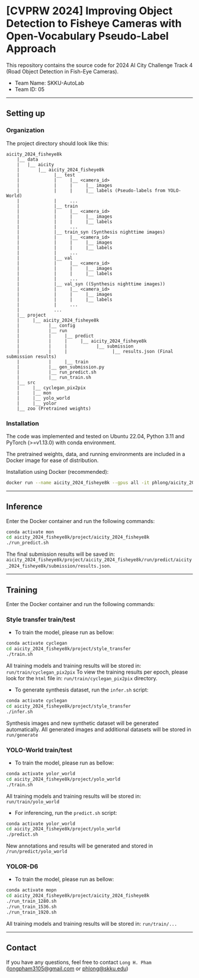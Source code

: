 # [CVPRW 2024] Improving Object Detection to Fisheye Cameras with Open-Vocabulary Pseudo-Label Approach

This repository contains the source code for 2024 AI City Challenge Track 4 (Road Object Detection in Fish-Eye Cameras).

- Team Name: SKKU-AutoLab 
- Team ID: 05

___

## Setting up

### Organization
The project directory should look like this:
```
aicity_2024_fisheye8k
    |__ data
    |   |__ aicity
    |       |__ aicity_2024_fisheye8k
    |             |__ test
    |             |     |__ <camera_id>
    |             |     |     |__ images
    |             |     |     |__ labels (Pseudo-labels from YOLO-World)
    |             |     ...
    |             |__ train
    |             |     |__ <camera_id>
    |             |     |     |__ images
    |             |     |     |__ labels
    |             |     ...
    |             |__ train_syn (Synthesis nighttime images)
    |             |     |__ <camera_id>
    |             |     |     |__ images
    |             |     |     |__ labels
    |             |     ...
    |             |__ val
    |             |     |__ <camera_id>
    |             |     |     |__ images
    |             |     |     |__ labels
    |             |     ...
    |             |__ val_syn ((Synthesis nighttime images))
    |             |     |__ <camera_id>
    |             |     |     |__ images
    |             |     |     |__ labels
    |             |     ...
    |             ...  
    |__ project
    |     |__ aicity_2024_fisheye8k
    |           |__ config
    |           |__ run
    |           |     |__ predict
    |           |     |     |__ aicity_2024_fisheye8k
    |           |     |           |__ submission
    |           |     |                 |__ results.json (Final submission results)
    |           |     |__ train
    |           |__ gen_submission.py
    |           |__ run_predict.sh
    |           |__ run_train.sh
    |__ src
    |     |__ cyclegan_pix2pix
    |     |__ mon
    |     |__ yolo_world
    |     |__ yolor
    |__ zoo (Pretrained weights)            
```

### Installation
The code was implemented and tested on Ubuntu 22.04, Python 3.11 and PyTorch (>=v1.13.0) with conda environment. 

The pretrained weights, data, and running environments are included in a Docker image for ease of distribution.

Installation using Docker (recommended):
```bash
docker run --name aicity_2024_fisheye8k --gpus all -it phlong/aicity_2024_fisheye8k
```

---

## Inference
Enter the Docker container and run the following commands:

```bash
conda activate mon
cd aicity_2024_fisheye8k/project/aicity_2024_fisheye8k
./run_predict.sh
```

The final submission results will be saved in: `aicity_2024_fisheye8k/project/aicity_2024_fisheye8k/run/predict/aicity_2024_fisheye8k/submission/results.json`.

---

## Training
Enter the Docker container and run the following commands:

### Style transfer train/test

- To train the model, please run as bellow:
```bash
conda activate cyclegan
cd aicity_2024_fisheye8k/project/style_transfer
./train.sh
```
All training models and training results will be stored in: `run/train/cyclegan_pix2pix`
To view the training results per epoch, please look for the `html` file in: `run/train/cyclegan_pix2pix` directory.

- To generate synthesis dataset, run the `infer.sh` script:
```bash
conda activate cyclegan
cd aicity_2024_fisheye8k/project/style_transfer
./infer.sh
```
Synthesis images and new synthetic dataset will be generated automatically. All generated images and additional datasets will be stored in `run/generate`

### YOLO-World train/test

- To train the model, please run as bellow:
```bash
conda activate yolor_world
cd aicity_2024_fisheye8k/project/yolo_world
./train.sh
```
All training models and training results will be stored in: `run/train/yolo_world`

- For inferencing, run the `predict.sh` script:
```bash
conda activate yolor_world
cd aicity_2024_fisheye8k/project/yolo_world
./predict.sh
```
New annotations and results will be generated and stored in `/run/predict/yolo_world`

### YOLOR-D6

- To train the model, please run as bellow:
```bash
conda activate mopn
cd aicity_2024_fisheye8k/project/aicity_2024_fisheye8k
./run_train_1280.sh
./run_train_1536.sh
./run_train_1920.sh
```
All training models and training results will be stored in: `run/train/...`

---

## Contact
If you have any questions, feel free to contact `Long H. Pham`
([longpham3105@gmail.com](longpham3105@gmail.com) or [phlong@skku.edu](phlong@skku.edu))
